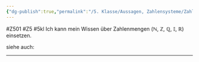 ```yaml
---
{"dg-publish":true,"permalink":"/5. Klasse/Aussagen, Zahlensysteme/Zahlenmengen bis ℝ kennen/"}
---
```


#Z501 #Z5 #5kl
Ich kann mein Wissen über Zahlenmengen (ℕ, ℤ, ℚ, 𝕀, ℝ) einsetzen.

siehe auch:
___
